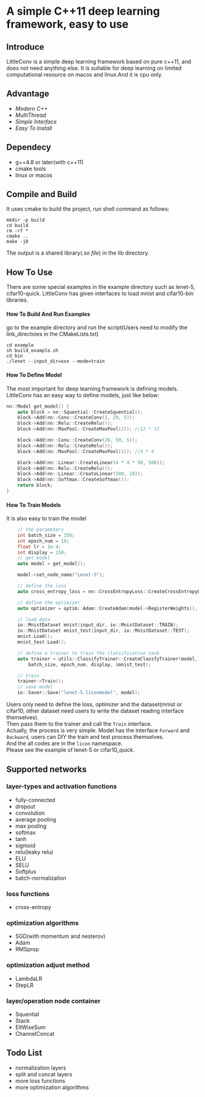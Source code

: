 # A simple C++11 deep learning framework, easy to use #
## Introduce ##
LittleConv is a simple deep learning framework based on pure c++11, and does not need anything else.
It is suitable for deep learning on limited computational resource on macos and linux.And it is cpu only.

## Advantage ##
+ *Modern C++*
+ *MultiThread*
+ *Simple Interface*
+ *Easy To Install*

## Dependecy ##
+ g++4.8 or later(with c++11)
+ cmake tools
+ linux or macos

## Compile and Build
It uses cmake to build the project, run shell command as follows:
```
mkdir -p build
cd build
rm -rf *
cmake ..
make -j8
```
The output is a shared library(*.so file*) in the lib directory.

## How To Use
There are some special examples in the example directory such as lenet-5, cifar10-quick.
LittleConv has given interfaces to load mnist and cifar10-bin libraries.
#### How To Build And Run Examples
go to the example directory and run the script(Users need to modify the link_directoies in the CMakeLists.txt)
```
cd example
sh build_example.sh
cd bin
./lenet --input_dir=xxx --mode=train
```
#### How To Define Model
The most important for deep learning framework is defining models.  
LittleConv has an easy way to define models, just like below:
```cpp
nn::Model get_model() {
    auto block = nn::Squential::CreateSquential();
    block->Add(nn::Conv::CreateConv(1, 20, 5));
    block->Add(nn::Relu::CreateRelu());
    block->Add(nn::MaxPool::CreateMaxPool(2)); //12 * 12

    block->Add(nn::Conv::CreateConv(20, 50, 5));
    block->Add(nn::Relu::CreateRelu());
    block->Add(nn::MaxPool::CreateMaxPool(2)); //4 * 4

    block->Add(nn::Linear::CreateLinear(4 * 4 * 50, 500));
    block->Add(nn::Relu::CreateRelu());
    block->Add(nn::Linear::CreateLinear(500, 10));
    block->Add(nn::Softmax::CreateSoftmax());
    return block;
}
```
#### How To Train Models
It is also easy to train the model
```cpp
    // the parameters
    int batch_size = 256;
    int epoch_num = 10;
    float lr = 1e-4;
    int display = 150;
    // get model
    auto model = get_model();

    model->set_node_name("Lenet-5");

    // define the loss
    auto cross_entropy_loss = nn::CrossEntropyLoss::CreateCrossEntropyLoss();

    // define the optimizer
    auto optimizer = optim::Adam::CreateAdam(model->RegisterWeights(), lr);

    // load data
    io::MnistDataset mnist(input_dir, io::MnistDataset::TRAIN);
    io::MnistDataset mnist_test(input_dir, io::MnistDataset::TEST);
    mnist.Load();
    mnist_test.Load();

    // define a trainer to train the classification task
    auto trainer = utils::ClassifyTrainer::CreateClassfyTrainer(model, cross_entropy_loss, optimizer, mnist,
        batch_size, epoch_num, display, &mnist_test);

    // train
    trainer->Train();
    // save model
    io::Saver::Save("lenet-5.liconmodel", model);
```
Users only need to define the loss, optimizer and the dataset(mnist or cifar10, other dataset need users to write the dataset reading interface themselves).  
Then pass them to the trainer and call the `Train` interface.  
Actually, the process is very simple. Model has the interface `Forward` and `Backward`, users can DIY the train and test process themselves.  
And the all codes are in the `licon` namespace.  
Please see the example of lenet-5 or cifar10_quick.

## Supported networks
### layer-types and activation functions
+ fully-connected
+ dropout
+ convolution
+ average pooling
+ max pooling
+ softmax
+ tanh
+ sigmoid
+ relu(leaky relu)
+ ELU
+ SELU
+ Softplus
+ batch-normalization

### loss functions
+ cross-entropy

### optimization algorithms
+ SGD(with momentum and nesterov)
+ Adam
+ RMSprop

### optimization adjust method
+ LambdaLR
+ StepLR

### layer/operation node container
+ Squential
+ Stack
+ EltWiseSum
+ ChannelConcat


## Todo List
+ normalization layers
+ split and concat layers
+ more loss functions
+ more optimization algorithms





